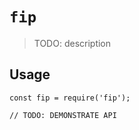# `fip`

> TODO: description

## Usage

```
const fip = require('fip');

// TODO: DEMONSTRATE API
```
